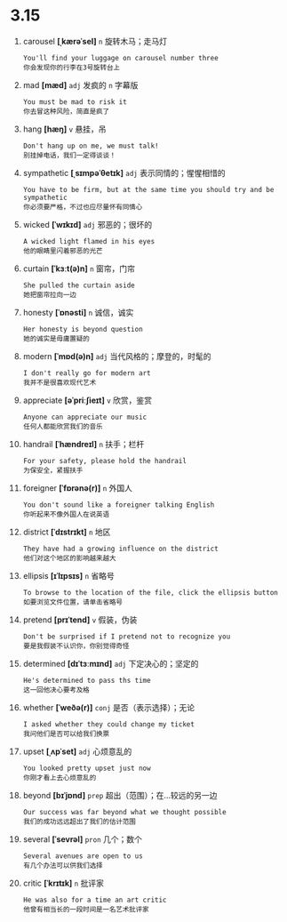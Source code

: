 # 3.15


1. carousel **[ˌkærəˈsel]** `n` 旋转木马；走马灯
    ```
    You'll find your luggage on carousel number three
    你会发现你的行李在3号旋转台上
    ```

2. mad **[mæd]** `adj` 发疯的 `n` 字幕版
    ```
    You must be mad to risk it
    你去冒这种风险，简直是疯了
    ```

3. hang **[hæŋ]** `v` 悬挂，吊
    ```
    Don't hang up on me, we must talk!
    别挂掉电话，我们一定得谈谈！
    ```

4. sympathetic **[ˌsɪmpəˈθetɪk]** `adj` 表示同情的；惺惺相惜的
    ```
    You have to be firm, but at the same time you should try and be sympathetic
    你必须要严格，不过也应尽量怀有同情心
    ```

5. wicked **[ˈwɪkɪd]** `adj` 邪恶的；很坏的
    ```
    A wicked light flamed in his eyes
    他的眼睛里闪着邪恶的光芒
    ```

6. curtain **[ˈkɜːt(ə)n]** `n` 窗帘，门帘
    ```
    She pulled the curtain aside
    她把窗帘拉向一边
    ```

7. honesty **[ˈɒnəsti]** `n` 诚信，诚实
    ```
    Her honesty is beyond question
    她的诚实是毋庸置疑的
    ```

8. modern **[ˈmɒd(ə)n]** `adj` 当代风格的；摩登的，时髦的
    ```
    I don't really go for modern art
    我并不是很喜欢现代艺术
    ```

9. appreciate **[əˈpriːʃieɪt]** `v` 欣赏，鉴赏
    ```
    Anyone can appreciate our music
    任何人都能欣赏我们的音乐
    ```

10. handrail **[ˈhændreɪl]** `n` 扶手；栏杆
    ```
    For your safety, please hold the handrail
    为保安全，紧握扶手
    ```

11. foreigner **[ˈfɒrənə(r)]** `n` 外国人
    ```
    You don't sound like a foreigner talking English
    你听起来不像外国人在说英语
    ```

12. district **[ˈdɪstrɪkt]** `n` 地区
    ```
    They have had a growing influence on the district
    他们对这个地区的影响越来越大
    ```

13. ellipsis **[ɪˈlɪpsɪs]** `n` 省略号
    ```
    To browse to the location of the file, click the ellipsis button
    如要浏览文件位置，请单击省略号
    ```

14. pretend **[prɪˈtend]** `v` 假装，伪装
    ```
    Don't be surprised if I pretend not to recognize you
    要是我假装不认识你，你别觉得奇怪
    ```

15. determined **[dɪˈtɜːmɪnd]** `adj` 下定决心的；坚定的
    ```
    He's determined to pass ths time
    这一回他决心要考及格
    ```

16. whether **[ˈweðə(r)]** `conj` 是否（表示选择）；无论
    ```
    I asked whether they could change my ticket
    我问他们是否可以给我们换票
    ```

17. upset **[ˌʌpˈset]** `adj` 心烦意乱的
    ```
    You looked pretty upset just now
    你刚才看上去心烦意乱的
    ```

18. beyond **[bɪˈjɒnd]** `prep` 超出（范围）；在...较远的另一边
    ```
    Our success was far beyond what we thought possible
    我们的成功远远超出了我们的估计范围
    ```

19. several **[ˈsevrəl]** `pron` 几个；数个
    ```
    Several avenues are open to us
    有几个办法可以供我们选择
    ```

20. critic **[ˈkrɪtɪk]** `n` 批评家
    ```
    He was also for a time an art critic
    他曾有相当长的一段时间是一名艺术批评家
    ```
